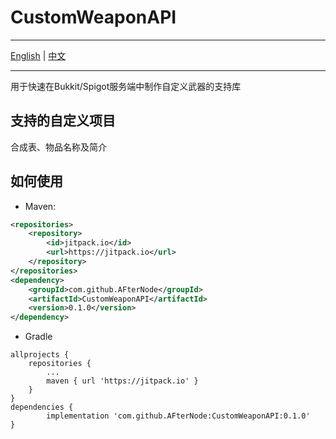 # CustomWeaponAPI

---

[English](README.md) | [中文](README_zh.md)

---

用于快速在Bukkit/Spigot服务端中制作自定义武器的支持库

## 支持的自定义项目

合成表、物品名称及简介

## 如何使用

- Maven:
```xml
<repositories>
    <repository>
        <id>jitpack.io</id>
        <url>https://jitpack.io</url>
    </repository>
</repositories>
<dependency>
    <groupId>com.github.AFterNode</groupId>
    <artifactId>CustomWeaponAPI</artifactId>
    <version>0.1.0</version>
</dependency>
```

- Gradle
```
allprojects {
    repositories {
        ...
        maven { url 'https://jitpack.io' }
    }
}
dependencies {
        implementation 'com.github.AFterNode:CustomWeaponAPI:0.1.0'
}
```
